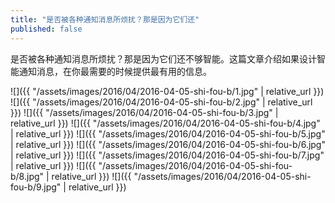 ```yaml
---
title: "是否被各种通知消息所烦扰？那是因为它们还"
published: false
---
```

是否被各种通知消息所烦扰？那是因为它们还不够智能。这篇文章介绍如果设计智能通知消息，在你最需要的时候提供最有用的信息。



![]({{ "/assets/images/2016/04/2016-04-05-shi-fou-b/1.jpg" | relative_url }})
![]({{ "/assets/images/2016/04/2016-04-05-shi-fou-b/2.jpg" | relative_url }})
![]({{ "/assets/images/2016/04/2016-04-05-shi-fou-b/3.jpg" | relative_url }})
![]({{ "/assets/images/2016/04/2016-04-05-shi-fou-b/4.jpg" | relative_url }})
![]({{ "/assets/images/2016/04/2016-04-05-shi-fou-b/5.jpg" | relative_url }})
![]({{ "/assets/images/2016/04/2016-04-05-shi-fou-b/6.jpg" | relative_url }})
![]({{ "/assets/images/2016/04/2016-04-05-shi-fou-b/7.jpg" | relative_url }})
![]({{ "/assets/images/2016/04/2016-04-05-shi-fou-b/8.jpg" | relative_url }})
![]({{ "/assets/images/2016/04/2016-04-05-shi-fou-b/9.jpg" | relative_url }})
